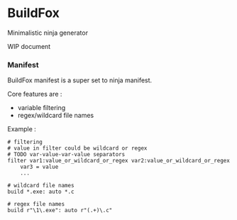 # BuildFox

Minimalistic ninja generator

WIP document
 
### Manifest

BuildFox manifest is a super set to ninja manifest.

Core features are :

- variable filtering
- regex/wildcard file names

Example :

	# filtering	
	# value in filter could be wildcard or regex
	# TODO var-value-var-value separators
	filter var1:value_or_wildcard_or_regex var2:value_or_wildcard_or_regex
		var3 = value
		...
	
	# wildcard file names
	build *.exe: auto *.c

	# regex file names
	build r"\1\.exe": auto r"(.+)\.c"

